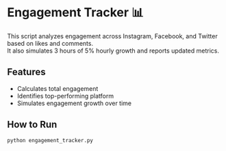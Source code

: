 # Engagement Tracker 📊

This script analyzes engagement across Instagram, Facebook, and Twitter based on likes and comments.  
It also simulates 3 hours of 5% hourly growth and reports updated metrics.

## Features
- Calculates total engagement
- Identifies top-performing platform
- Simulates engagement growth over time

## How to Run
```bash
python engagement_tracker.py

